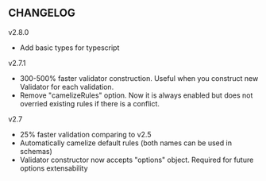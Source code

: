 ## CHANGELOG

v2.8.0

-   Add basic types for typescript

v2.7.1

-   300-500% faster validator construction. Useful when you construct new Validator for each validation.
-   Remove "camelizeRules" option. Now it is always enabled but does not overried existing rules if there is a conflict.

v2.7

-   25% faster validation comparing to v2.5
-   Automatically camelize default rules (both names can be used in schemas)
-   Validator constructor now accepts "options" object. Required for future options extensability
